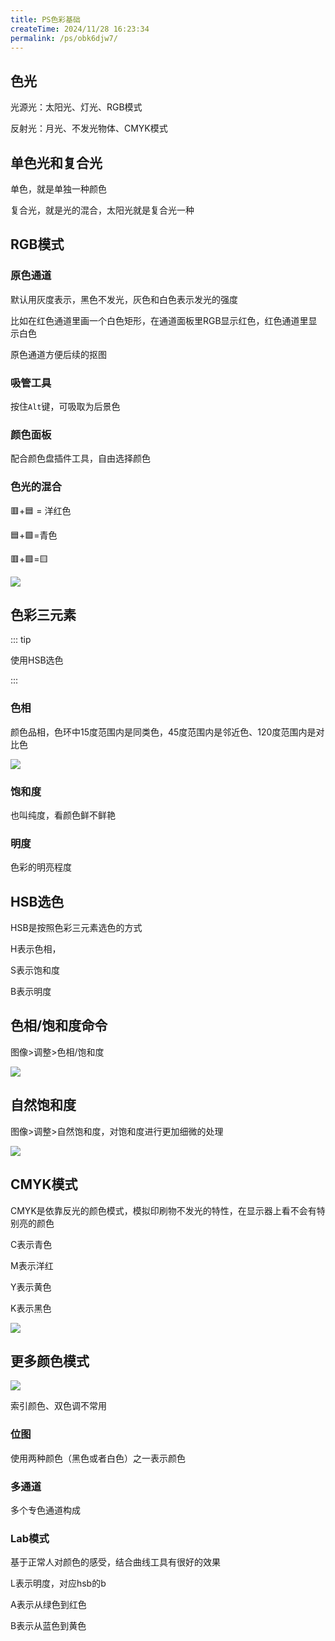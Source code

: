 ```yaml
---
title: PS色彩基础
createTime: 2024/11/28 16:23:34
permalink: /ps/obk6djw7/
---
```

## 色光

光源光：太阳光、灯光、RGB模式

反射光：月光、不发光物体、CMYK模式

## 单色光和复合光

单色，就是单独一种颜色

复合光，就是光的混合，太阳光就是复合光一种

## RGB模式

### 原色通道

默认用灰度表示，黑色不发光，灰色和白色表示发光的强度

比如在红色通道里画一个白色矩形，在通道面板里RGB显示红色，红色通道里显示白色

原色通道方便后续的抠图

### 吸管工具

按住`Alt`键，可吸取为后景色

### 颜色面板

配合颜色盘插件工具，自由选择颜色

### 色光的混合

🟥+🟦 = 洋红色

🟦+🟩=青色

🟥+🟩=🟨

![](https://file.iglooblog.top/ps/%E5%9B%BEA22-17%20RGB.jpg)

## 色彩三元素

::: tip

使用HSB选色

:::

### 色相

颜色品相，色环中15度范围内是同类色，45度范围内是邻近色、120度范围内是对比色

![](https://file.iglooblog.top/ps/%E5%9B%BEA22-24%20%E8%89%B2%E7%9B%B8%E7%8E%AF.jpg)

### 饱和度

也叫纯度，看颜色鲜不鲜艳

### 明度

色彩的明亮程度

## HSB选色

HSB是按照色彩三元素选色的方式

H表示色相，

S表示饱和度

B表示明度

## 色相/饱和度命令

图像>调整>色相/饱和度

![](https://file.iglooblog.top/ps/%E6%88%AA%E5%B1%8F2025-06-08%2013.15.18.png)

## 自然饱和度

图像>调整>自然饱和度，对饱和度进行更加细微的处理

![](https://file.iglooblog.top/ps/%E6%88%AA%E5%B1%8F2025-06-08%2013.17.05.png)

## CMYK模式

CMYK是依靠反光的颜色模式，模拟印刷物不发光的特性，在显示器上看不会有特别亮的颜色

C表示青色

M表示洋红

Y表示黄色

K表示黑色

![](https://file.iglooblog.top/ps/%E5%9B%BEA22-44.jpg)

## 更多颜色模式

![](https://file.iglooblog.top/ps/%E6%88%AA%E5%B1%8F2025-06-08%2013.15.44.png)

索引颜色、双色调不常用

### 位图

使用两种颜色（黑色或者白色）之一表示颜色

### 多通道

多个专色通道构成

### Lab模式

基于正常人对颜色的感受，结合曲线工具有很好的效果

L表示明度，对应hsb的b

A表示从绿色到红色

B表示从蓝色到黄色